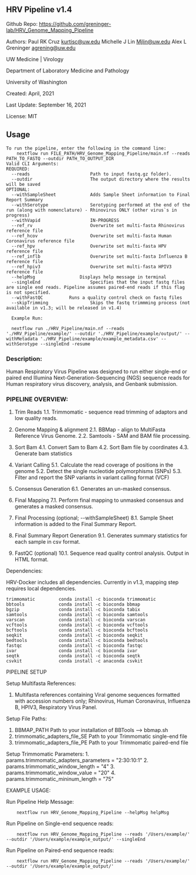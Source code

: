 ## HRV Pipeline v1.4

Github Repo:
https://github.com/greninger-lab/HRV_Genome_Mapping_Pipeline

Authors:
Paul RK Cruz <kurtisc@uw.edu>
Michelle J Lin <Mjlin@uw.edu>
Alex L Greninger <agrening@uw.edu>

 
UW Medicine | Virology

Department of Laboratory Medicine and Pathology

University of Washington

Created: April, 2021

Last Update: September 16, 2021

License: MIT

## Usage

    To run the pipeline, enter the following in the command line:
        nextflow run FILE_PATH/HRV_Genome_Mapping_Pipeline/main.nf --reads PATH_TO_FASTQ --outdir PATH_TO_OUTPUT_DIR
    Valid CLI Arguments:
    REQUIRED:
      --reads                       Path to input fastq.gz folder).
      --outdir                      The output directory where the results will be saved
    OPTIONAL:
      --withSampleSheet             Adds Sample Sheet information to Final Report Summary
      --withSerotype                Serotyping performed at the end of the run (along with nomenclature) - Rhinovirus ONLY (other virus`s in progress)
      --withVapid                   IN-PROGRESS
      --ref_rv                      Overwrite set multi-fasta Rhinovirus reference file
      --ref_hcov                    Overwrite set multi-fasta Human Coronavirus reference file
      --ref_hpv                     Overwrite set multi-fasta HPV reference file
      --ref_inflb                   Overwrite set multi-fasta Influenza B reference file
      --ref_hpiv3                   Overwrite set multi-fasta HPIV3 reference file
      --helpMsg		    	    Displays help message in terminal
      --singleEnd                   Specifies that the input fastq files are single end reads. Pipeline assumes paired-end reads if this flag is not specified.
      --withFastQC		    Runs a quality control check on fastq files
      --skipTrimming                Skips the fastq trimmming process (not available in v1.3; will be released in v1.4)

      Example Run:

      nextflow run ./HRV_Pipeline/main.nf --reads './HRV_Pipeline/example/' --outdir './HRV_Pipeline/example/output/' --withMetadata './HRV_Pipeline/example/example_metadata.csv' --withSerotype --singleEnd -resume

### Description:
Human Respiratory Virus Pipeline was designed to run either single-end or paired end Illumina Next-Generation-Sequencing (NGS) sequence reads for Human respiratory virus discovery, analysis, and Genbank submission.

### PIPELINE OVERVIEW:
1. Trim Reads
    1.1. Trimmomatic - sequence read trimming of adaptors and low quality reads.
    
 2. Genome Mapping & alignment
    2.1. BBMap - align to MultiFasta Reference Virus Genome.
    2.2. Samtools - SAM and BAM file processing.

 4. Sort Bam
    4.1. Convert Sam to Bam
    4.2. Sort Bam file by coordinates
    4.3. Generate bam statistics
    
 5. Variant Calling
    5.1. Calculate the read coverage of positions in the genome
    5.2. Detect the single nucleotide polymorphisms (SNPs)
    5.3. Filter and report the SNP variants in variant calling format (VCF)
    
 6. Consensus Generation
    6.1. Generates an un-masked consensus.
   
 7. Final Mapping
    7.1. Perform final mapping to unmasked consensus and generates a masked consensus.
    
 8. Final Processing (optional; --withSampleSheet)
    8.1. Sample Sheet information is added to the Final Summary Report.
  
 9. Final Summary Report Generation
    9.1. Generates summary statistics for each sample in csv format.
       
 10. FastQC (optional)
    10.1. Sequence read quality control analysis. Output in HTML format.

Dependencies:

HRV-Docker includes all dependencies. Currently in v1.3, mapping step requires local dependencies.

    trimmomatic         conda install -c bioconda trimmomatic
    bbtools             conda install -c bioconda bbmap    
    bgzip               conda install -c bioconda tabix
    samtools            conda install -c bioconda samtools
    varscan             conda install -c bioconda varscan
    vcftools            conda install -c bioconda vcftools
    bcftools            conda install -c bioconda bcftools
    seqkit              conda install -c bioconda seqkit
    bedtools            conda install -c bioconda bedtools
    fastqc              conda install -c bioconda fastqc
    ivar                conda install -c bioconda ivar
    seqtk               conda install -c bioconda seqtk
    csvkit              conda install -c anaconda csvkit
    
PIPELINE SETUP

Setup Multifasta References:

1. Multifasta references containing Viral genome sequences formatted with accession numbers only; Rhinovirus, Human Coronavirus, Influenza B, HPIV3, Respiratory Virus Panel.

Setup File Paths:
1. BBMAP_PATH
    Path to your installation of BBTools --> bbmap.sh
2. trimmomatic_adapters_file_SE
    Path to your Trimmomatic single-end file
3. trimmomatic_adapters_file_PE
    Path to your Trimmomatic paired-end file

    
Setup Trimmomatic Parameters:
    1. params.trimmomatic_adapters_parameters = "2:30:10:1"
    2. params.trimmomatic_window_length = "4"
    3. params.trimmomatic_window_value = "20"
    4. params.trimmomatic_mininum_length = "75"

EXAMPLE USAGE:

Run Pipeline Help Message:
        
        nextflow run HRV_Genome_Mapping_Pipeline --helpMsg helpMsg

Run Pipeline on Single-end sequence reads:
        
        nextflow run HRV_Genome_Mapping_Pipeline --reads '/Users/example/' --outdir '/Users/example/example_output/' --singleEnd 

Run Pipeline on Paired-end sequence reads:
        
        nextflow run HRV_Genome_Mapping_Pipeline --reads '/Users/example/' --outdir '/Users/example/example_output/'
